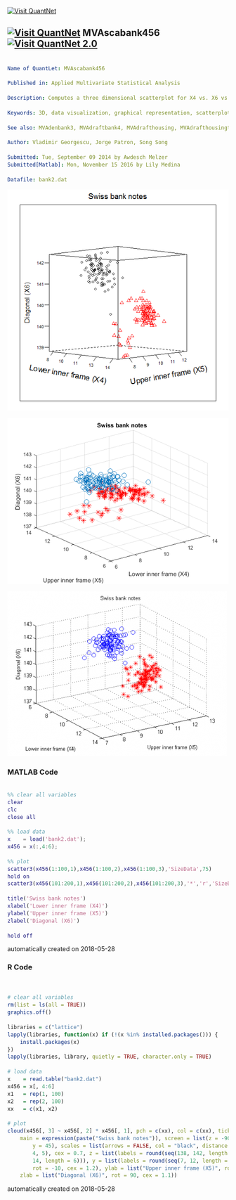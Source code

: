 [<img src="https://github.com/QuantLet/Styleguide-and-FAQ/blob/master/pictures/banner.png" width="888" alt="Visit QuantNet">](http://quantlet.de/)

## [<img src="https://github.com/QuantLet/Styleguide-and-FAQ/blob/master/pictures/qloqo.png" alt="Visit QuantNet">](http://quantlet.de/) **MVAscabank456** [<img src="https://github.com/QuantLet/Styleguide-and-FAQ/blob/master/pictures/QN2.png" width="60" alt="Visit QuantNet 2.0">](http://quantlet.de/)

```yaml

Name of QuantLet: MVAscabank456

Published in: Applied Multivariate Statistical Analysis

Description: Computes a three dimensional scatterplot for X4 vs. X6 vs. X5 (lower inner frame vs. diagonal vs. upper inner frame) of the Swiss bank notes.

Keywords: 3D, data visualization, graphical representation, scatterplot, plot, financial

See also: MVAdenbank3, MVAdraftbank4, MVAdrafthousing, MVAdrafthousingt, MVAcorrnorm, MVAregbank, MVAregpull, MVAscabank45, MVAscabank56, MVAscacar, MVAscapull1, MVAscapull2

Author: Vladimir Georgescu, Jorge Patron, Song Song

Submitted: Tue, September 09 2014 by Awdesch Melzer
Submitted[Matlab]: Mon, November 15 2016 by Lily Medina

Datafile: bank2.dat

```

![Picture1](MVAscabank456_1.png)

![Picture2](MVAscabank456_matlab.png)

![Picture3](MVAscabank456_matlabOLD.png)

### MATLAB Code
```matlab

%% clear all variables
clear
clc
close all

%% load data
x    = load('bank2.dat');
x456 = x(:,4:6);

%% plot
scatter3(x456(1:100,1),x456(1:100,2),x456(1:100,3),'SizeData',75)
hold on
scatter3(x456(101:200,1),x456(101:200,2),x456(101:200,3),'*','r','SizeData',75)

title('Swiss bank notes')
xlabel('Lower inner frame (X4)')
ylabel('Upper inner frame (X5)')
zlabel('Diagonal (X6)')

hold off

```

automatically created on 2018-05-28

### R Code
```r


# clear all variables
rm(list = ls(all = TRUE))
graphics.off()

libraries = c("lattice")
lapply(libraries, function(x) if (!(x %in% installed.packages())) {
    install.packages(x)
})
lapply(libraries, library, quietly = TRUE, character.only = TRUE)

# load data
x    = read.table("bank2.dat")
x456 = x[, 4:6]
x1   = rep(1, 100)
x2   = rep(2, 100)
xx   = c(x1, x2)

# plot
cloud(x456[, 3] ~ x456[, 2] * x456[, 1], pch = c(xx), col = c(xx), ticktype = "detailed", 
    main = expression(paste("Swiss bank notes")), screen = list(z = -90, x = -90, 
        y = 45), scales = list(arrows = FALSE, col = "black", distance = 1, tick.number = c(4, 
        4, 5), cex = 0.7, z = list(labels = round(seq(138, 142, length = 6))), x = list(labels = round(seq(7, 
        14, length = 6))), y = list(labels = round(seq(7, 12, length = 6)))), xlab = list(expression(paste("Lower inner frame (X4)")), 
        rot = -10, cex = 1.2), ylab = list("Upper inner frame (X5)", rot = 10, cex = 1.2), 
    zlab = list("Diagonal (X6)", rot = 90, cex = 1.1))

```

automatically created on 2018-05-28